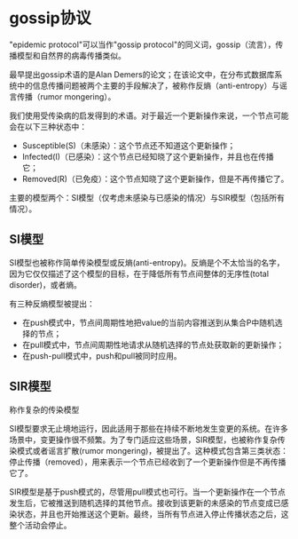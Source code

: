 # gossip协议

"epidemic protocol"可以当作"gossip protocol"的同义词，gossip（流言），传播模型和自然界的病毒传播类似。

最早提出gossip术语的是Alan Demers的论文；在该论文中，在分布式数据库系统中的信息传播问题被两个主要的手段解决了，被称作反熵（anti-entropy）与谣言传播（rumor mongering）。

我们使用受传染病的启发得到的术语。对于最近一个更新操作来说，一个节点可能会在以下三种状态中：

- Susceptible(S)（未感染）：这个节点还不知道这个更新操作；
- Infected(I)（已感染）：这个节点已经知晓了这个更新操作，并且也在传播它；
- Removed(R)（已免疫）：这个节点知晓了这个更新操作，但是不再传播它了。

主要的模型两个：SI模型（仅考虑未感染与已感染的情况）与SIR模型（包括所有情况）。

## SI模型

SI模型也被称作简单传染模型或反熵(anti-entropy)。反熵是个不太恰当的名字，因为它仅仅描述了这个模型的目标，在于降低所有节点间整体的无序性(total disorder)，或者熵。

有三种反熵模型被提出：

- 在push模式中，节点间周期性地把value的当前内容推送到从集合P中随机选择的节点；
- 在pull模式中，节点间周期性地请求从随机选择的节点处获取新的更新操作；
- 在push-pull模式中，push和pull被同时应用。

## SIR模型

称作复杂的传染模型

SI模型要求无止境地运行，因此适用于那些在持续不断地发生变更的系统。在许多场景中，变更操作很不频繁。为了专门适应这些场景，SIR模型，也被称作复杂传染模式或者谣言扩散(rumor mongering)，被提出了。这种模式包含第三类状态：停止传播（removed），用来表示一个节点已经收到了一个更新操作但是不再传播它了。

SIR模型是基于push模式的，尽管用pull模式也可行。当一个更新操作在一个节点发生后，它被推送到随机选择的其他节点。接收到该更新的未感染的节点变成已感染状态，并且也开始推送这个更新。最终，当所有节点进入停止传播状态之后，这整个活动会停止。